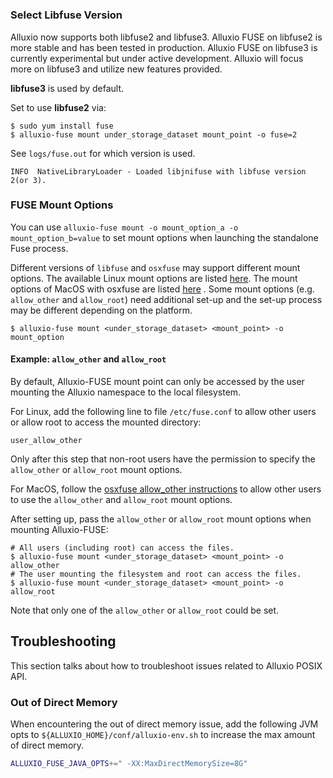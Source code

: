 # 

### Select Libfuse Version

Alluxio now supports both libfuse2 and libfuse3. Alluxio FUSE on libfuse2 is more stable and has been tested in production.
Alluxio FUSE on libfuse3 is currently experimental but under active development. Alluxio will focus more on libfuse3 and utilize new features provided.

**libfuse3** is used by default.

Set to use **libfuse2** via:
```console
$ sudo yum install fuse
$ alluxio-fuse mount under_storage_dataset mount_point -o fuse=2
```

See `logs/fuse.out` for which version is used.
```
INFO  NativeLibraryLoader - Loaded libjnifuse with libfuse version 2(or 3).
```

### FUSE Mount Options

You can use `alluxio-fuse mount -o mount_option_a -o mount_option_b=value` to set mount options when launching the standalone Fuse process.

Different versions of `libfuse` and `osxfuse` may support different mount options.
The available Linux mount options are listed [here](http://man7.org/linux/man-pages/man8/mount.fuse3.8.html).
The mount options of MacOS with osxfuse are listed [here](https://github.com/osxfuse/osxfuse/wiki/Mount-options) .
Some mount options (e.g. `allow_other` and `allow_root`) need additional set-up
and the set-up process may be different depending on the platform.

```console
$ alluxio-fuse mount <under_storage_dataset> <mount_point> -o mount_option
```

#### Example: `allow_other` and `allow_root`

By default, Alluxio-FUSE mount point can only be accessed by the user
mounting the Alluxio namespace to the local filesystem.

For Linux, add the following line to file `/etc/fuse.conf` to allow other users
or allow root to access the mounted directory:
```
user_allow_other
```
Only after this step that non-root users have the permission to specify the `allow_other` or `allow_root` mount options.

For MacOS, follow the [osxfuse allow_other instructions](https://github.com/osxfuse/osxfuse/wiki/Mount-options)
to allow other users to use the `allow_other` and `allow_root` mount options.

After setting up, pass the `allow_other` or `allow_root` mount options when mounting Alluxio-FUSE:
```console
# All users (including root) can access the files.
$ alluxio-fuse mount <under_storage_dataset> <mount_point> -o allow_other
# The user mounting the filesystem and root can access the files.
$ alluxio-fuse mount <under_storage_dataset> <mount_point> -o allow_root
```
Note that only one of the `allow_other` or `allow_root` could be set.

## Troubleshooting

This section talks about how to troubleshoot issues related to Alluxio POSIX API.

### Out of Direct Memory

When encountering the out of direct memory issue, add the following JVM opts to `${ALLUXIO_HOME}/conf/alluxio-env.sh` to increase the max amount of direct memory.

```bash
ALLUXIO_FUSE_JAVA_OPTS+=" -XX:MaxDirectMemorySize=8G"
```
